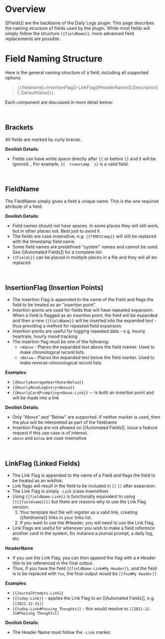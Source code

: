 # Overview
[[Fields]] are the backbone of the Daily Logs plugin. This page describes the naming structure of fields used by the plugin. While most fields will simply follow the structure `{{fieldName}}`, more advanced field replacements are possible.

# Field Naming Structure
Here is the general naming structure of a field, including all supported options:

> `{{`fieldname[+InsertionFlag][-LinkFlag[#HeaderName]][:Description][::DefaultValue]`}}`

Each component are discussed in more detail below:

&nbsp;
## Brackets
All fields are marked by curly braces. 

**Devilish Details**:
- Fields can have white space directly after `{{` or before `}}` and it will be ignored. , For example, `{{  timestamp  }}` is a valid field.

&nbsp;
## FieldName
The FieldName simply gives a field a unique name. This is the one required attribute of a field.

**Devilish Details**:
- Field names should not have spaces. In some places they will still work, but in other places not. Best just to avoid it.
- The fields are case insensitive, e.g. `{{TIMEStamp}}` will still be replaced with the timestamp field name.
- Some field names are predefined "system" names and cannot be used. See [[Automated Fields]] for a complete list.
- `{{Fields}}` can be placed in multiple places in a file and they will all be replaced

&nbsp;
## InsertionFlag (Insertion Points)
- The Insertion Flag is appended to the name of the Field and flags the field to be treated as an "insertion point". 
- Insertion points are used for fields that will have repeated expansion. When a field is flagged as an insertion point, the field will be expanded and then a new `{{fieldName}}` will be inserted into the expanded text - thus providing a method for repeated field expansion.
- Insertion points are useful for logging repeated data - e.g. hourly heartrate, hourly mood tracking
- The insertion flag must be one of the following:
    - `+Above` - Places the expanded text above the field marker. Used to make chronological record lists.
    - `+Below` - Places the expanded text below the field marker. Used to make reverse-chronological record lists. 

**Examples**:
- `{{HourlyAverageHeartRate+Below}}`
- `{{HourlyMoodLogEntry+Above}}`
- `{{HourlyCardPrompting+Above-Link}}` -- Is both an insertion point and will be made into a link

**Devilish Details**:
- Only "Above" and "Below" are supported. If neither marker is used, then the plus will be interpreted as part of the fieldname
- Insertion Flags are not allowed on [[Automated Fields]]. Issue a feature request if this use case is of interest.
- `above` and `below` are case insensitive

&nbsp;
## LinkFlag (Linked Fields)
- The Link Flag is appended to the name of a Field and flags the field to be treated as an wikilink. 
- Link flags will result in the field to be included in `[[` `]]` after expansion. 
- The Link Flag is simply `-Link` (case insensitive)
- Using `{{fieldName-Link}}` is functionally equivalent to using `[[{{fieldname}}]]` but there are reasons why to use the Link Flag version:
    1. Your template text file will register as a valid link, creating {{fieldname}} links in your links list.
    2. If you want to use the #Header, you will need to use the Link Flag.
- Link Flags are useful for whenever you wish to make a field reference another card in the system, for instance a journal prompt, a daily log, etc.

**HeaderName**
- If you use the Link Flag, you can then append the flag with a `#` Header title to be referenced in the final output.
- Thus, if you have the field `{{fieldName-Link#My Header}}`, and the field is to be replaced with `foo`, the final output would be `[[foo#My Header]]`

**Examples**:
- `{{JournalPrompts-Link}}`
- `{{today-Link}}` - applies the Link Flag to an [[Automated Fields]], e.g. `[[2021-12-31]]`
- `{{today-Link#Passing Thoughts}}` - this would resolve to `[[2021-12-31#Passing Thoughts]]`

**Devilish Details**:
- The Header Name must follow the `-Link` marker. 

